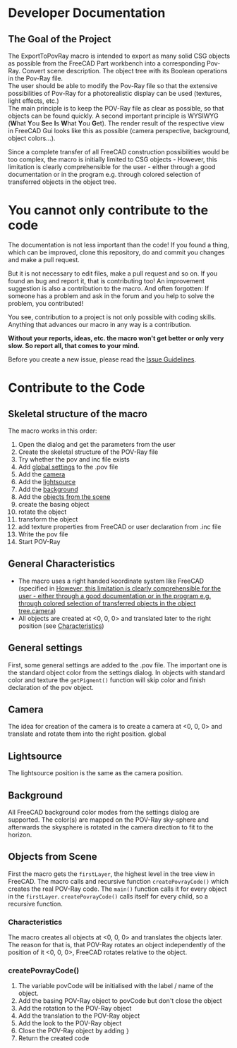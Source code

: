 # Developer Documentation

## The Goal of the Project
The ExportToPovRay macro is intended to export as many solid CSG objects as possible from the FreeCAD Part workbench into a corresponding Pov-Ray.
Convert scene description. The object tree with its
Boolean operations in the Pov-Ray file.  
The user should be able to modify the Pov-Ray file so that the
extensive possibilities of Pov-Ray for a photorealistic display
can be used (textures, light effects, etc.)  
The main principle is to keep the POV-Ray file as clear as possible,
so that objects can be found quickly.
A second important principle is WYSIWYG (**W**hat **Y**ou **S**ee **I**s **W**hat **Y**ou **G**et).
The render result of the respective view in FreeCAD Gui looks like this
as possible (camera perspective, background, object colors…).  

Since a complete transfer of all FreeCAD construction possibilities
would be too complex, the macro is initially limited to CSG objects -
However, this limitation is clearly comprehensible for the user - either through a good documentation or in the program e.g. through colored
selection of transferred objects in the object tree.

# You cannot only contribute to the code
The documentation is not less important than the code! If you found a thing, which can be improved, clone this repository, do and commit you changes and make a pull request.

But it is not necessary to edit files, make a pull request and so on. If you found an bug and report it, that is contributing too! An improvement suggestion is also a contribution to the macro.
And often forgotten: If someone has a problem and ask in the forum and you help to solve the problem, you contributed!

You see, contribution to a project is not only possible with coding skills. Anything that advances our macro in any way is a contribution.

**Without your reports, ideas, etc. the macro won't get better or only very slow. So report all, that comes to your mind.**

Before you create a new issue, please read the [Issue Guidelines](https://gitlab.com/usbhub/exporttopovray/issues/26).

# Contribute to the Code
## Skeletal structure of the macro
The macro works in this order:
1. Open the dialog and get the parameters from the user
1. Create the skeletal structure of the POV-Ray file
1. Try whether the pov and inc file exists
1. Add [global settings](#globalsettings) to the .pov file
1. Add the [camera](#camera)
1. Add the [lightsource](#lightsource)
1. Add the [background](#background)
1. Add the [objects from the scene](#objectsFromScene)
  1. create the basing object
  1. rotate the object
  1. transform the object
  1. add texture properties from FreeCAD or user declaration from .inc file
1. Write the pov file
1. Start POV-Ray

## General Characteristics
* The macro uses a right handed koordinate system like FreeCAD (specified in [However, this limitation is clearly comprehensible for the user - either
through a good documentation or in the program e.g. through colored
selection of transferred objects in the object tree.camera](#camera))
* All objects are created at <0, 0, 0> and translated later to the right position (see [Characteristics](#characteristics))

<a name="generalsettings"></a>
## General settings
First, some general settings are added to the .pov file.
The important one is the standard object color from the settings dialog.
In objects with standard color and texture the `getPigment()` function will skip color and finish declaration of the pov object.

<a name="camera"></a>
## Camera
The idea for creation of the camera is to create a camera at <0, 0, 0> and translate and rotate them into the right position.
global
<a name="lightsource"></a>
## Lightsource
The lightsource position is the same as the camera position.

<a name="background"></a>
## Background
All FreeCAD background color modes from the settings dialog are supported.
The color(s) are mapped on the POV-Ray sky-sphere and afterwards the skysphere is rotated in the camera direction to fit to the horizon.

<a name="objectsFromScene"></a>
## Objects from Scene
First the macro gets the `firstLayer`, the highest level in the tree view in FreeCAD. The macro calls and recursive function `createPovrayCode()` which creates the real POV-Ray code. The `main()` function calls it for every object in the `firstLayer`. `createPovrayCode()` calls itself for every child, so a recursive function.

<a name="characteristics"></a>
### Characteristics
The macro creates all objects at <0, 0, 0> and translates the objects later. The reason for that is, that POV-Ray rotates an object independently of the position of it <0, 0, 0>, FreeCAD rotates relative to the object.

### createPovrayCode()
1. The variable povCode will be initialised with the label / name of the object.
1. Add the basing POV-Ray object to povCode but don't close the object
1. Add the rotation to the POV-Ray object
1. Add the translation to the POV-Ray object
1. Add the look to the POV-Ray object
1. Close the POV-Ray object by adding `}`
1. Return the created code

